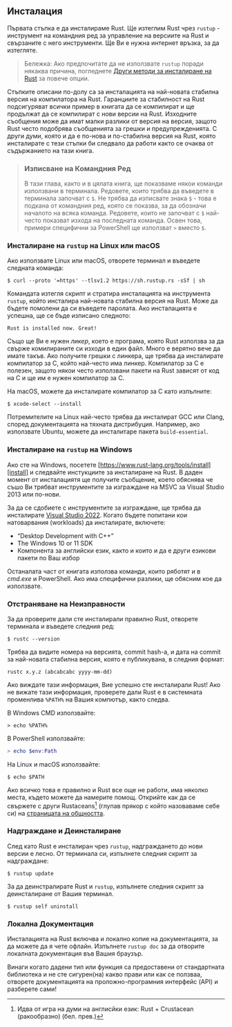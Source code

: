 ## Инсталация

<!-- The first step is to install Rust. We’ll download Rust through `rustup`, a
command line tool for managing Rust versions and associated tools. You’ll need
an internet connection for the download. -->
Първата стъпка е да инсталираме Rust. Ще изтеглим Rust чрез `rustup` -
инструмент на командния ред за управление на версиите на Rust и свързаните с
него инструменти. Ще Ви е нужна интернет връзка, за да изтегляте.

<!-- > Note: If you prefer not to use `rustup` for some reason, please see the
> [Other Rust Installation Methods page][otherinstall] for more options. -->
> Бележка: Ако предпочитате да не използвате `rustup` поради някаква причина,
> погледнете [Други методи за инсталиране на Rust][otherinstall] за повече
> опции.

<!-- The following steps install the latest stable version of the Rust compiler.
Rust’s stability guarantees ensure that all the examples in the book that
compile will continue to compile with newer Rust versions. The output might
differ slightly between versions because Rust often improves error messages and
warnings. In other words, any newer, stable version of Rust you install using
these steps should work as expected with the content of this book. -->
Стъпките описани по-долу са за инсталацията на най-новата стабилна версия на
компилатора на Rust. Гаранциите за стабилност на Rust подсигуряват всички пример
в книгата да се компилират и ще продължат да се компилират с нови версии на
Rust. Изходните съобщения може да имат малки разлики от версия на версия, защото
Rust често подобрява съобщенията за грешки и предупрежденията. С други думи,
която и да е по-нова и по-стабилна версия на Rust, която инсталирате с тези
стъпки би следвало да работи както се очаква от съдържанието на тази книга.

<!-- > ### Command Line Notation
>
> In this chapter and throughout the book, we’ll show some commands used in the
> terminal. Lines that you should enter in a terminal all start with `$`. You
> don’t need to type the `$` character; it’s the command line prompt shown to
> indicate the start of each command. Lines that don’t start with `$` typically
> show the output of the previous command. Additionally, PowerShell-specific
> examples will use `>` rather than `$`. -->

> ### Изписване на Командния Ред
>
> В тази глава, както и в цялата книга, ще показваме някои команди използвани
> в терминала. Редовете, които трябва да въведете в терминала започват с `$`.
> Не трябва да изписвате знака `$` - това е подкана от командния ред, която се
> показва, за да обозначи началото на всяка команда. Редовете, които не започват
> с `$` най-често показват изхода на последната команда. Освен това, примери
> специфични за PowerShell ще използват `>` вместо `$`.

<!-- ### Installing `rustup` on Linux or macOS -->
### Инсталиране на `rustup` на Linux или macOS

<!-- If you’re using Linux or macOS, open a terminal and enter the following command: -->
Ако използвате Linux или macOS, отворете терминал и въведете следната команда:

```console
$ curl --proto '=https' --tlsv1.2 https://sh.rustup.rs -sSf | sh
```

<!-- The command downloads a script and starts the installation of the `rustup`
tool, which installs the latest stable version of Rust. You might be prompted
for your password. If the install is successful, the following line will appear: -->
Командата изтегля скрипт и стратира инсталацията на инструмента `rustup`, който
инсталира най-новата стабилна версия на Rust. Може да бъдете помолени да си
въведете паролата. Ако инсталацията е успешна, ще се бъде изписано следното:

```text
Rust is installed now. Great!
```

<!-- You will also need a *linker*, which is a program that Rust uses to join its
compiled outputs into one file. It is likely you already have one. If you get
linker errors, you should install a C compiler, which will typically include a
linker. A C compiler is also useful because some common Rust packages depend on
C code and will need a C compiler. -->
Също ще Ви е нужен *ликер*, което е програма, която Rust използва за да свърже
комилираните си изходи в един файл. Много е верятно вече да имате такъв. Ако
получите грешки с линкера, ще трябва да инсталирате компилатор за C, който
най-често има линкер. Компилатор за C е полезен, защото някои често използвани
пакети на Rust зависят от код на C и ще им е нужен компилатор за C.

<!-- On macOS, you can get a C compiler by running: -->
На macOS, можете да инсталирате компилатор за C като изпълните:

```console
$ xcode-select --install
```

<!-- Linux users should generally install GCC or Clang, according to their
distribution’s documentation. For example, if you use Ubuntu, you can install
the `build-essential` package. -->
Потремителите на Linux най-често трябва да инсталират GCC или Clang, според
документацията на тяхната дистрибуция. Например, ако използвате Ubuntu, можете
да инсталитаре пакета `build-essential`.

<!-- ### Installing `rustup` on Windows -->
### Инсталиране на `rustup` на Windows

<!-- On Windows, go to [https://www.rust-lang.org/tools/install][install] and follow
the instructions for installing Rust. At some point in the installation, you’ll
receive a message explaining that you’ll also need the MSVC build tools for
Visual Studio 2013 or later. -->
Ако сте на Windows, посетете [https://www.rust-lang.org/tools/install][install]
и следвайте инстукциите за инсталиране на Rust. В даден момент от инсталациятя
ще получите съобщение, което обяснява че съшо Ви трябват инструментите за
изграждане на MSVC за Visual Studio 2013 или по-нови.

<!-- To acquire the build tools, you’ll need to install [Visual Studio
2022][visualstudio]. When asked which workloads to install, include: -->
За да се сдобиете с инструментите за изграждане, ще трябва да инсталирате
[Visual Studio 2022][visualstudio]. Когато бъдете попитани кои натоварвания
(workloads) да инсталирате, включете:

* “Desktop Development with C++”
* The Windows 10 or 11 SDK
* Компонента за английски език, както и които и да е други езикови пакети по Ваш
  избор

<!-- The rest of this book uses commands that work in both *cmd.exe* and PowerShell.
If there are specific differences, we’ll explain which to use. -->
Останалата част от книгата използва команди, които ряботят и в *cmd.exe* и
PowerShell. Ако има специфични разлики, ще обясним кое да използвате.

### Отстраняване на Неизправности

<!-- To check whether you have Rust installed correctly, open a shell and enter this
line: -->
За да проверите дали сте инсталирали правилно Rust, отворете терминала и
въведете следния ред:

```console
$ rustc --version
```
<!-- 
You should see the version number, commit hash, and commit date for the latest
stable version that has been released, in the following format: -->
Трябва да видите номера на версията, commit hash-а, и дата на commit за
най-новата стабилна версия, която е публикувана, в следния формат:

```text
rustc x.y.z (abcabcabc yyyy-mm-dd)
```

<!-- If you see this information, you have installed Rust successfully! If you don’t
see this information, check that Rust is in your `%PATH%` system variable as
follows. -->
Ако виждате тази информация, Вие успешно сте инсталирали Rust! Ако не вижате
тази информация, проверете дали Rust е в системната променлива `%PATH%` на
Вашия компютър, както следва.

<!-- In Windows CMD, use: -->
В Windows CMD използвайте:

```console
> echo %PATH%
```

<!-- In PowerShell, use: -->
В PowerShell използвайте:

```powershell
> echo $env:Path
```

<!-- In Linux and macOS, use: -->
На Linux и macOS използвайте:

```console
$ echo $PATH
```

<!-- If that’s all correct and Rust still isn’t working, there are a number of
places you can get help. Find out how to get in touch with other Rustaceans (a
silly nickname we call ourselves) on [the community page][community]. -->
Ако всичко това е правилно и Rust все още не работи, има няколко места, където
можете да намерите помощ. Открийте как да се свържете с други
Rustaceans[^rustaceans] (глупав прякор с който назоваваме себе си) на
[страницата на общността][community].

<!-- ### Updating and Uninstalling -->
### Надграждане и Деинсталиране

<!-- Once Rust is installed via `rustup`, updating to a newly released version is
easy. From your shell, run the following update script: -->
След като Rust е инсталиран чрез `rustup`, надграждането до нови версии е лесно.
От терминала си, изпълнете следния скрипт за надграждане:

```console
$ rustup update
```

<!-- To uninstall Rust and `rustup`, run the following uninstall script from your
shell: -->
За да деинстралирате Rust и `rustup`, изпълнете следния скрипт за деинсталиране
от Вашия терминал.

```console
$ rustup self uninstall
```

<!-- ### Local Documentation -->
### Локална Документация

<!-- The installation of Rust also includes a local copy of the documentation so
that you can read it offline. Run `rustup doc` to open the local documentation
in your browser. -->
Инсталацията на Rust включва и локално копие на документацията, за да можете
да я чете офлайн. Изпълнете `rustup doc` за да отворите локалната документация
във Вашия браузър.

<!-- Any time a type or function is provided by the standard library and you’re not
sure what it does or how to use it, use the application programming interface
(API) documentation to find out! -->
Винаги когато дадени тип или функция са предоставени от стандартната библиотека
и не сте сигурен(на) какво прави или как се ползваа, отворете документацията на
проложно-програмния интерфейс (API) и разберете сами!

[otherinstall]: https://forge.rust-lang.org/infra/other-installation-methods.html
[install]: https://www.rust-lang.org/tools/install
[visualstudio]: https://visualstudio.microsoft.com/downloads/
[community]: https://www.rust-lang.org/community

[^rustaceans]: Идва от игра на думи на англисйки език: Rust + Crustacean
  (ракообразно) (бел. прев.)